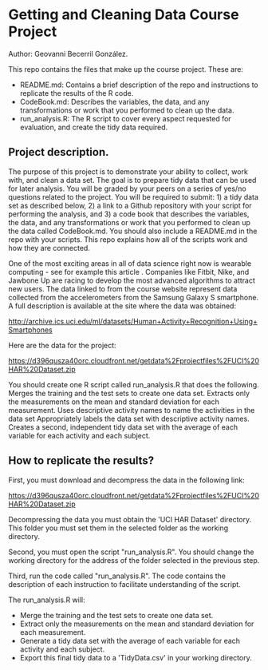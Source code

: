 # Getting and Cleaning Data Course Project

Author: Geovanni Becerril González.

This repo contains the files that make up the course project. These are:

* README.md: Contains a brief description of the repo and instructions to replicate the results of the R code.
* CodeBook.md: Describes the variables, the data, and any transformations or work that you performed to clean up the data.
* run_analysis.R: The R script to cover every aspect requested for evaluation, and create the tidy data required.
 
## Project description.

The purpose of this project is to demonstrate your ability to collect, work with, and clean a data set. The goal is to prepare tidy data that can be used for later analysis. You will be graded by your peers on a series of yes/no questions related to the project. You will be required to submit: 1) a tidy data set as described below, 2) a link to a Github repository with your script for performing the analysis, and 3) a code book that describes the variables, the data, and any transformations or work that you performed to clean up the data called CodeBook.md. You should also include a README.md in the repo with your scripts. This repo explains how all of the scripts work and how they are connected.

One of the most exciting areas in all of data science right now is wearable computing - see for example this article . Companies like Fitbit, Nike, and Jawbone Up are racing to develop the most advanced algorithms to attract new users. The data linked to from the course website represent data collected from the accelerometers from the Samsung Galaxy S smartphone. A full description is available at the site where the data was obtained:

http://archive.ics.uci.edu/ml/datasets/Human+Activity+Recognition+Using+Smartphones

Here are the data for the project:

https://d396qusza40orc.cloudfront.net/getdata%2Fprojectfiles%2FUCI%20HAR%20Dataset.zip

You should create one R script called run_analysis.R that does the following. Merges the training and the test sets to create one data set. Extracts only the measurements on the mean and standard deviation for each measurement. Uses descriptive activity names to name the activities in the data set Appropriately labels the data set with descriptive activity names. Creates a second, independent tidy data set with the average of each variable for each activity and each subject.

## How to replicate the results?

First, you must download and decompress the data in the following link:

https://d396qusza40orc.cloudfront.net/getdata%2Fprojectfiles%2FUCI%20HAR%20Dataset.zip

Decompressing the data you must obtain the 'UCI HAR Dataset' directory. This folder you must set them in the selected folder as the working directory.

Second, you must open the script "run_analysis.R". You should change the working directory for the address of the folder selected in the previous step. 

Third, run the code called "run_analysis.R". The code contains the description of each instruction to facilitate understanding of the script.

The run_analysis.R will:

* Merge the training and the test sets to create one data set.
* Extract only the measurements on the mean and standard deviation for each measurement.
* Generate a tidy data set with the average of each variable for each activity and each subject.
* Export this final tidy data to a 'TidyData.csv' in your working directory.

